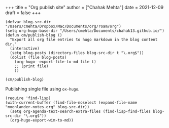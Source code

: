 +++
title = "Org publish site"
author = ["Chahak Mehta"]
date = 2021-12-09
draft = false
+++

```emacs-lisp
(defvar blog-src-dir "/Users/cmehta/Dropbox/Mac/Documents/org/roam/org")
(setq org-hugo-base-dir "/Users/cmehta/Documents/chahak13.github.io/")
(defun cm/publish-blog ()
  "Export all org file entries to hugo markdown in the blog content dir."
  (interactive)
  (setq blog-posts (directory-files blog-src-dir t "\.org$"))
  (dolist (file blog-posts)
    (org-hugo--export-file-to-md file t)
    ;; (print file)
    ))

(cm/publish-blog)
```

Publishing single file using `ox-hugo`.

```emacs-lisp
(require 'find-lisp)
(with-current-buffer (find-file-noselect (expand-file-name "moonlander-notes.org" blog-src-dir))
  (setq org-agenda-text-search-extra-files (find-lisp-find-files blog-src-dir "\.org$"))
  (org-hugo-export-wim-to-md))
```
